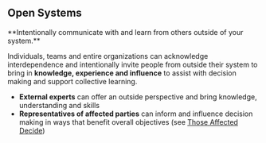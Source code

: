 ## Open Systems

<summary>
**Intentionally communicate with and learn from others outside of your system.**
</summary>

Individuals, teams and entire organizations can acknowledge interdependence and intentionally invite people from outside their system to bring in **knowledge, experience and influence** to assist with decision making and support collective learning.

-   **External experts** can offer an outside perspective and bring knowledge, understanding and skills
-   **Representatives of affected parties** can inform and influence decision making in ways that benefit overall objectives (see [Those Affected Decide](section:those-affected-decide))

